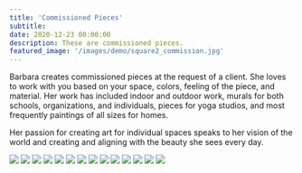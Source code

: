 ```yaml
---
title: 'Commissioned Pieces'
subtitle:
date: 2020-12-23 00:00:00
description: These are commissioned pieces.
featured_image: '/images/demo/square2_commission.jpg'
---
```



Barbara creates commissioned pieces at the request of a client. She loves to work with you based on your space, colors, feeling of the piece, and material. Her work has included indoor and outdoor work, murals for both schools, organizations, and individuals, pieces for yoga studios, and most frequently paintings of all sizes for homes. 

Her passion for creating art for individual spaces speaks to her vision of the world and creating and aligning with the beauty she sees every day. 


<div class="gallery" data-columns="3">
	<img src="/images/demo/kapow.jpg">
	<img src="/images/demo/square3_commission.jpg">
	<img src="/images/demo/square2_commission.jpg">
	<img src="/images/demo/portrait2_commission.jpg">
	<img src="/images/demo/buddha.jpg">
	<img src="/images/demo/margie.jpg">
	<img src="/images/demo/yoga.jpg">
	<img src="/images/demo/commission/IMG_5538.jpg">
	<img src="/images/demo/commission/IMG_5638.jpg">
	<img src="/images/demo/commission/IMG_5640.jpg">
	<img src="/images/demo/commission/IMG_5652.jpg">
	<img src="/images/demo/commission/IMG_5663.jpg">
	<img src="/images/demo/commission/IMG_6154_Original.jpg">
	<img src="/images/demo/commission/bird.jpg">
</div>